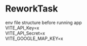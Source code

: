 # ReworkTask
env file structure before running app <br />
VITE_API_Key=x <br />
VITE_API_Secret=x <br />
VITE_GOOGLE_MAP_KEY=x <br />
